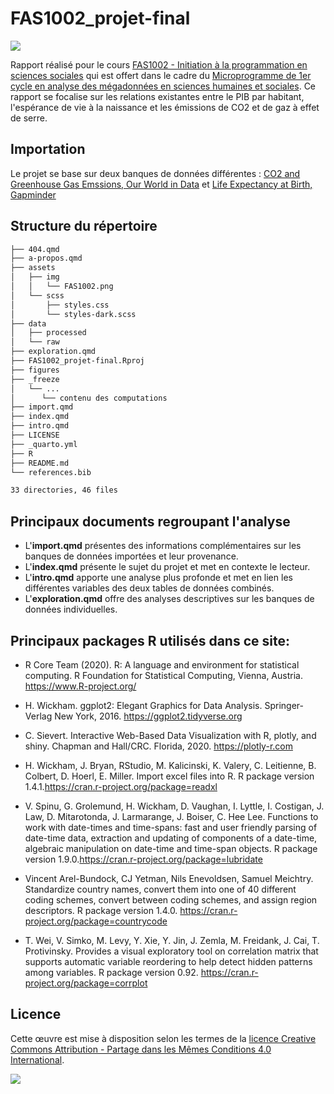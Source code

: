 # FAS1002_projet-final

[![](https://img.shields.io/badge/Licence-CC%20BY--SA%204.0-lightgrey.svg)](http://creativecommons.org/licenses/by-sa/4.0/deed.fr)

Rapport réalisé pour le cours [FAS1002 - Initiation à la programmation en sciences sociales](https://admission.umontreal.ca/cours-et-horaires/cours/fas-1002/) qui est offert dans le cadre du [Microprogramme de 1er cycle en analyse des mégadonnées en sciences humaines et sociales](https://admission.umontreal.ca/programmes/microprogramme-de-1er-cycle-en-analyse-des-megadonnees-en-sciences-humaines-et-sociales/structure-du-programme/). Ce rapport se focalise sur les relations existantes entre le PIB par habitant, l'espérance de vie à la naissance et les émissions de CO2 et de gaz à effet de serre.

## Importation

Le projet se base sur deux banques de données différentes : [CO2 and Greenhouse Gas Emssions, Our World in Data](https://github.com/owid/co2-data) et [Life Expectancy at Birth, Gapminder](https://www.gapminder.org/tag/life-expectancy/)

## Structure du répertoire

``` bash
├── 404.qmd
├── a-propos.qmd
├── assets
│   ├── img
│   │   └── FAS1002.png
│   └── scss
│       ├── styles.css
│       └── styles-dark.scss
├── data
│   ├── processed
│   └── raw
├── exploration.qmd
├── FAS1002_projet-final.Rproj
├── figures
├── _freeze
│   └── ...
│      └── contenu des computations
├── import.qmd
├── index.qmd
├── intro.qmd
├── LICENSE
├── _quarto.yml
├── R
├── README.md
└── references.bib

33 directories, 46 files
```

## Principaux documents regroupant l'analyse

-   L'**import.qmd** présentes des informations complémentaires sur les banques de données importées et leur provenance.
-   L'**index.qmd** présente le sujet du projet et met en contexte le lecteur.
-   L'**intro.qmd** apporte une analyse plus profonde et met en lien les différentes variables des deux tables de données combinés.
-   L'**exploration.qmd** offre des analyses descriptives sur les banques de données individuelles.

## Principaux packages R utilisés dans ce site:

-   R Core Team (2020). R: A language and environment for statistical computing. R Foundation for Statistical Computing, Vienna, Austria. <https://www.R-project.org/>

-   H. Wickham. ggplot2: Elegant Graphics for Data Analysis. Springer-Verlag New York, 2016. <https://ggplot2.tidyverse.org>

-   C. Sievert. Interactive Web-Based Data Visualization with R, plotly, and shiny. Chapman and Hall/CRC. Florida, 2020. <https://plotly-r.com>

-   H. Wickham, J. Bryan, RStudio, M. Kalicinski, K. Valery, C. Leitienne, B. Colbert, D. Hoerl, E. Miller. Import excel files into R. R package version 1.4.1.<https://cran.r-project.org/package=readxl>

-   V. Spinu, G. Grolemund, H. Wickham, D. Vaughan, I. Lyttle, I. Costigan, J. Law, D. Mitarotonda, J. Larmarange, J. Boiser, C. Hee Lee. Functions to work with date-times and time-spans: fast and user friendly parsing of date-time data, extraction and updating of components of a date-time, algebraic manipulation on date-time and time-span objects. R package version 1.9.0.<https://cran.r-project.org/package=lubridate>

-   Vincent Arel-Bundock, CJ Yetman, Nils Enevoldsen, Samuel Meichtry. Standardize country names, convert them into one of 40 different coding schemes, convert between coding schemes, and assign region descriptors. R package version 1.4.0. <https://cran.r-project.org/package=countrycode>

-   T. Wei, V. Simko, M. Levy, Y. Xie, Y. Jin, J. Zemla, M. Freidank, J. Cai, T. Protivinsky. Provides a visual exploratory tool on correlation matrix that supports automatic variable reordering to help detect hidden patterns among variables. R package version 0.92. <https://cran.r-project.org/package=corrplot>

## Licence

Cette œuvre est mise à disposition selon les termes de la [licence Creative Commons Attribution - Partage dans les Mêmes Conditions 4.0 International](http://creativecommons.org/licenses/by-sa/4.0/deed.fr).

[![](https://licensebuttons.net/l/by-sa/4.0/88x31.png)](http://creativecommons.org/licenses/by-sa/4.0/deed.fr)
